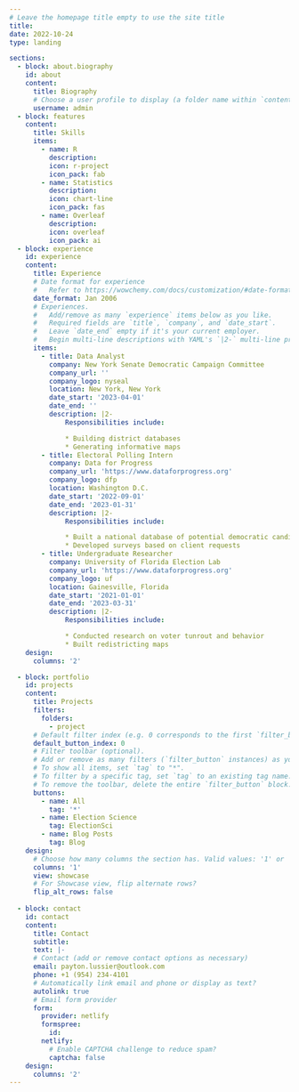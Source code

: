```yaml
---
# Leave the homepage title empty to use the site title
title:
date: 2022-10-24
type: landing

sections:
  - block: about.biography
    id: about
    content:
      title: Biography
      # Choose a user profile to display (a folder name within `content/authors/`)
      username: admin
  - block: features
    content:
      title: Skills
      items:
        - name: R
          description: 
          icon: r-project
          icon_pack: fab
        - name: Statistics
          description: 
          icon: chart-line
          icon_pack: fas
        - name: Overleaf
          description: 
          icon: overleaf
          icon_pack: ai
  - block: experience
    id: experience
    content:
      title: Experience
      # Date format for experience
      #   Refer to https://wowchemy.com/docs/customization/#date-format
      date_format: Jan 2006
      # Experiences.
      #   Add/remove as many `experience` items below as you like.
      #   Required fields are `title`, `company`, and `date_start`.
      #   Leave `date_end` empty if it's your current employer.
      #   Begin multi-line descriptions with YAML's `|2-` multi-line prefix.
      items:
        - title: Data Analyst
          company: New York Senate Democratic Campaign Committee
          company_url: ''
          company_logo: nyseal
          location: New York, New York
          date_start: '2023-04-01'
          date_end: ''
          description: |2-
              Responsibilities include:

              * Building district databases
              * Generating informative maps
        - title: Electoral Polling Intern
          company: Data for Progress
          company_url: 'https://www.dataforprogress.org'
          company_logo: dfp
          location: Washington D.C.
          date_start: '2022-09-01'
          date_end: '2023-01-31'
          description: |2-
              Responsibilities include:

              * Built a national database of potential democratic candidates
              * Developed surveys based on client requests
        - title: Undergraduate Researcher
          company: University of Florida Election Lab
          company_url: 'https://www.dataforprogress.org'
          company_logo: uf
          location: Gainesville, Florida
          date_start: '2021-01-01'
          date_end: '2023-03-31'
          description: |2-
              Responsibilities include:

              * Conducted research on voter tunrout and behavior
              * Built redistricting maps
    design:
      columns: '2'

  - block: portfolio
    id: projects
    content:
      title: Projects
      filters:
        folders:
          - project
      # Default filter index (e.g. 0 corresponds to the first `filter_button` instance below).
      default_button_index: 0
      # Filter toolbar (optional).
      # Add or remove as many filters (`filter_button` instances) as you like.
      # To show all items, set `tag` to "*".
      # To filter by a specific tag, set `tag` to an existing tag name.
      # To remove the toolbar, delete the entire `filter_button` block.
      buttons:
        - name: All
          tag: '*'
        - name: Election Science
          tag: ElectionSci
        - name: Blog Posts
          tag: Blog
    design:
      # Choose how many columns the section has. Valid values: '1' or '2'.
      columns: '1'
      view: showcase
      # For Showcase view, flip alternate rows?
      flip_alt_rows: false
 
  - block: contact
    id: contact
    content:
      title: Contact
      subtitle:
      text: |-
      # Contact (add or remove contact options as necessary)
      email: payton.lussier@outlook.com
      phone: +1 (954) 234-4101
      # Automatically link email and phone or display as text?
      autolink: true
      # Email form provider
      form:
        provider: netlify
        formspree:
          id:
        netlify:
          # Enable CAPTCHA challenge to reduce spam?
          captcha: false
    design:
      columns: '2'
---
```

